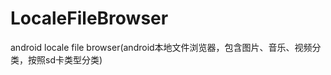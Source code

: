 LocaleFileBrowser
=================

android locale file browser(android本地文件浏览器，包含图片、音乐、视频分类，按照sd卡类型分类)
